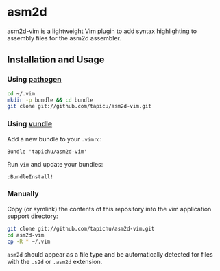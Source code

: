 # asm2d

asm2d-vim is a lightweight Vim plugin to add syntax highlighting to assembly
files for the asm2d assembler.

## Installation and Usage

### Using [pathogen](https://github.com/tpope/vim-pathogen)

``` bash
cd ~/.vim
mkdir -p bundle && cd bundle
git clone git://github.com/tapicu/asm2d-vim.git
```

### Using [vundle](https://github.com/gmarik/vundle)

Add a new bundle to your `.vimrc`:

``` vim
Bundle 'tapichu/asm2d-vim'
```

Run `vim` and update your bundles:

``` vim
:BundleInstall!
```

### Manually

Copy (or symlink) the contents of this repository into the vim application
support directory:

``` bash
git clone git://github.com/tapichu/asm2d-vim.git
cd asm2d-vim
cp -R * ~/.vim
```

`asm2d` should appear as a file type and be automatically detected for files
with the `.s2d` or `.asm2d` extension.
